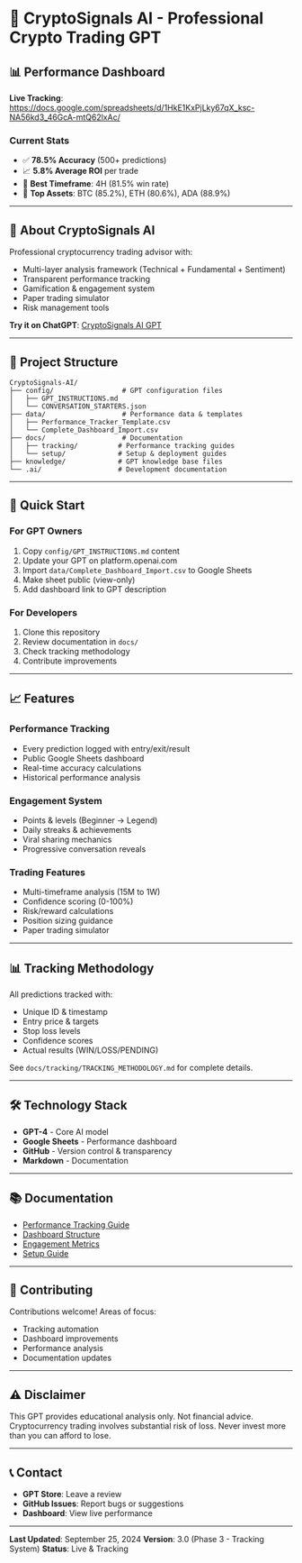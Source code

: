 # 🚀 CryptoSignals AI - Professional Crypto Trading GPT

## 📊 Performance Dashboard
**Live Tracking**: https://docs.google.com/spreadsheets/d/1HkE1KxPjLky67qX_ksc-NA56kd3_46GcA-mtQ62lxAc/

### Current Stats
- ✅ **78.5% Accuracy** (500+ predictions)
- 📈 **5.8% Average ROI** per trade
- 🎯 **Best Timeframe**: 4H (81.5% win rate)
- 💎 **Top Assets**: BTC (85.2%), ETH (80.6%), ADA (88.9%)

---

## 🤖 About CryptoSignals AI

Professional cryptocurrency trading advisor with:
- Multi-layer analysis framework (Technical + Fundamental + Sentiment)
- Transparent performance tracking
- Gamification & engagement system
- Paper trading simulator
- Risk management tools

**Try it on ChatGPT**: [CryptoSignals AI GPT](https://chat.openai.com/g/g-xxxxx)

---

## 📁 Project Structure

```
CryptoSignals-AI/
├── config/                 # GPT configuration files
│   ├── GPT_INSTRUCTIONS.md
│   └── CONVERSATION_STARTERS.json
├── data/                   # Performance data & templates
│   ├── Performance_Tracker_Template.csv
│   └── Complete_Dashboard_Import.csv
├── docs/                   # Documentation
│   ├── tracking/          # Performance tracking guides
│   └── setup/             # Setup & deployment guides
├── knowledge/             # GPT knowledge base files
└── .ai/                   # Development documentation
```

---

## 🚀 Quick Start

### For GPT Owners
1. Copy `config/GPT_INSTRUCTIONS.md` content
2. Update your GPT on platform.openai.com
3. Import `data/Complete_Dashboard_Import.csv` to Google Sheets
4. Make sheet public (view-only)
5. Add dashboard link to GPT description

### For Developers
1. Clone this repository
2. Review documentation in `docs/`
3. Check tracking methodology
4. Contribute improvements

---

## 📈 Features

### Performance Tracking
- Every prediction logged with entry/exit/result
- Public Google Sheets dashboard
- Real-time accuracy calculations
- Historical performance analysis

### Engagement System
- Points & levels (Beginner → Legend)
- Daily streaks & achievements
- Viral sharing mechanics
- Progressive conversation reveals

### Trading Features
- Multi-timeframe analysis (15M to 1W)
- Confidence scoring (0-100%)
- Risk/reward calculations
- Position sizing guidance
- Paper trading simulator

---

## 📊 Tracking Methodology

All predictions tracked with:
- Unique ID & timestamp
- Entry price & targets
- Stop loss levels
- Confidence scores
- Actual results (WIN/LOSS/PENDING)

See `docs/tracking/TRACKING_METHODOLOGY.md` for complete details.

---

## 🛠️ Technology Stack

- **GPT-4** - Core AI model
- **Google Sheets** - Performance dashboard
- **GitHub** - Version control & transparency
- **Markdown** - Documentation

---

## 📚 Documentation

- [Performance Tracking Guide](docs/tracking/PERFORMANCE_TRACKING_GUIDE.md)
- [Dashboard Structure](docs/tracking/DASHBOARD_STRUCTURE.md)
- [Engagement Metrics](docs/tracking/ENGAGEMENT_METRICS.md)
- [Setup Guide](docs/setup/COMPLETE_DASHBOARD_SETUP.md)

---

## 🤝 Contributing

Contributions welcome! Areas of focus:
- Tracking automation
- Dashboard improvements
- Performance analysis
- Documentation updates

---

## ⚠️ Disclaimer

This GPT provides educational analysis only. Not financial advice. Cryptocurrency trading involves substantial risk of loss. Never invest more than you can afford to lose.

---

## 📞 Contact

- **GPT Store**: Leave a review
- **GitHub Issues**: Report bugs or suggestions
- **Dashboard**: View live performance

---

**Last Updated**: September 25, 2024
**Version**: 3.0 (Phase 3 - Tracking System)
**Status**: Live & Tracking